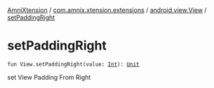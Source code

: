 [AmniXtension](../../index.md) / [com.amnix.xtension.extensions](../index.md) / [android.view.View](index.md) / [setPaddingRight](./set-padding-right.md)

# setPaddingRight

`fun View.setPaddingRight(value: `[`Int`](https://kotlinlang.org/api/latest/jvm/stdlib/kotlin/-int/index.html)`): `[`Unit`](https://kotlinlang.org/api/latest/jvm/stdlib/kotlin/-unit/index.html)

set View Padding From Right

